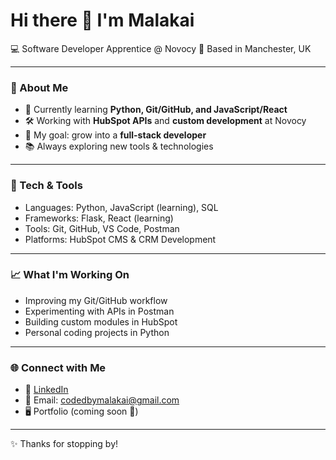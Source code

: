 # Hi there 👋 I'm Malakai

💻 Software Developer Apprentice @ Novocy 
📍 Based in Manchester, UK 

---

### 🚀 About Me
- 🌱 Currently learning **Python, Git/GitHub, and JavaScript/React** 
- 🛠️ Working with **HubSpot APIs** and **custom development** at Novocy 
- 🎯 My goal: grow into a **full-stack developer** 
- 📚 Always exploring new tools & technologies 

---

### 🔧 Tech & Tools
- Languages: Python, JavaScript (learning), SQL 
- Frameworks: Flask, React (learning) 
- Tools: Git, GitHub, VS Code, Postman 
- Platforms: HubSpot CMS & CRM Development 

---

### 📈 What I'm Working On
- Improving my Git/GitHub workflow 
- Experimenting with APIs in Postman 
- Building custom modules in HubSpot 
- Personal coding projects in Python 

---

### 🌐 Connect with Me
- 💼 [LinkedIn](https://www.linkedin.com/in/malakai-ricketts) 
- 📧 Email: codedbymalakai@gmail.com 
- 🖥️ Portfolio (coming soon 👀) 

---
✨ Thanks for stopping by!
